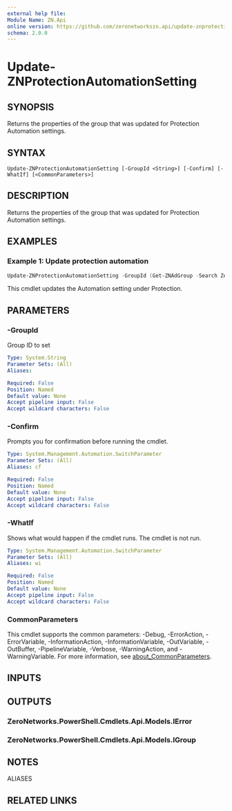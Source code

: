 ```yaml
---
external help file:
Module Name: ZN.Api
online version: https://github.com/zeronetworkszn.api/update-znprotectionautomationsetting
schema: 2.0.0
---
```


# Update-ZNProtectionAutomationSetting

## SYNOPSIS
Returns the properties of the group that was updated for Protection Automation settings.

## SYNTAX

```
Update-ZNProtectionAutomationSetting [-GroupId <String>] [-Confirm] [-WhatIf] [<CommonParameters>]
```

## DESCRIPTION
Returns the properties of the group that was updated for Protection Automation settings.

## EXAMPLES

### Example 1: Update protection automation
```powershell
Update-ZNProtectionAutomationSetting -GroupId (Get-ZNAdGroup -Search ZeroNetworksProtectedAssets).Id
```

This cmdlet updates the Automation setting under Protection.

## PARAMETERS

### -GroupId
Group ID to set

```yaml
Type: System.String
Parameter Sets: (All)
Aliases:

Required: False
Position: Named
Default value: None
Accept pipeline input: False
Accept wildcard characters: False
```

### -Confirm
Prompts you for confirmation before running the cmdlet.

```yaml
Type: System.Management.Automation.SwitchParameter
Parameter Sets: (All)
Aliases: cf

Required: False
Position: Named
Default value: None
Accept pipeline input: False
Accept wildcard characters: False
```

### -WhatIf
Shows what would happen if the cmdlet runs.
The cmdlet is not run.

```yaml
Type: System.Management.Automation.SwitchParameter
Parameter Sets: (All)
Aliases: wi

Required: False
Position: Named
Default value: None
Accept pipeline input: False
Accept wildcard characters: False
```

### CommonParameters
This cmdlet supports the common parameters: -Debug, -ErrorAction, -ErrorVariable, -InformationAction, -InformationVariable, -OutVariable, -OutBuffer, -PipelineVariable, -Verbose, -WarningAction, and -WarningVariable. For more information, see [about_CommonParameters](http://go.microsoft.com/fwlink/?LinkID=113216).

## INPUTS

## OUTPUTS

### ZeroNetworks.PowerShell.Cmdlets.Api.Models.IError

### ZeroNetworks.PowerShell.Cmdlets.Api.Models.IGroup

## NOTES

ALIASES

## RELATED LINKS

